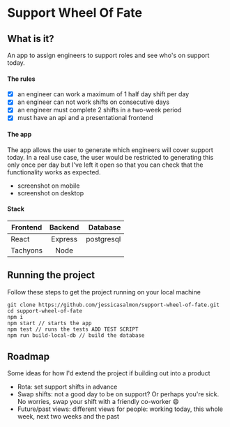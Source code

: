 # Support Wheel Of Fate

## What is it?
An app to assign engineers to support roles and see who's on support today.

#### The rules
- [x] an engineer can work a maximum of 1 half day shift per day
- [x] an engineer can not work shifts on consecutive days
- [x] an engineer must complete 2 shifts in a two-week period
- [x] must have an api and a presentational frontend

#### The app
The app allows the user to generate which engineers will cover support today. In a real use case, the user would be restricted to generating this only once per day but I've left it open so that you can check that the functionality works as expected.

- screenshot on mobile
- screenshot on desktop

#### Stack

| Frontend      | Backend       | Database   |
| ------------- |:-------------:| ----------:|
| React         | Express       | postgresql |
| Tachyons      | Node          |            |


## Running the project
Follow these steps to get the project running on your local machine
```
git clone https://github.com/jessicasalmon/support-wheel-of-fate.git
cd support-wheel-of-fate
npm i
npm start // starts the app
npm test // runs the tests ADD TEST SCRIPT
npm run build-local-db // build the database
```

## Roadmap
Some ideas for how I'd extend the project if building out into a product

- Rota: set support shifts in advance
- Swap shifts: not a good day to be on support? Or perhaps you're sick. No worries, swap your shift with a friendly co-worker :smile:
- Future/past views: different views for people: working today, this whole week, next two weeks and the past
